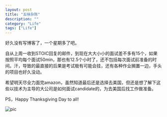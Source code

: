 ```yaml
---
layout: post
title: "五味杂陈"
description: ""
category: "Life"
tags: ["Life"]
---
```


好久没有写博客了，一个星期多了吧。

自从上周一收到STOIC回复的邮件，到现在大大小小的面试差不多有15个，如果按照平均每个面试50min，那也有12.5个小时了，还不包括每次面试前准备的时间。汗，导致的最直接的后果是考试极有可能会挂，还有各种作业搁置一边，手头的项目也好久没动。

希望明天尽全力面完amazon，虽然知道最后还是选择去美国，但还是想了解下这些以技术为主导的大公司是如何面试candidate的，为去美国后找工作做准备。

PS，Happy Thanksgiving Day to all!

![pic](http://www.cztv.com/liv_loadfile/shopping/foods/express/fold3/1290576313_24450100.jpg)
